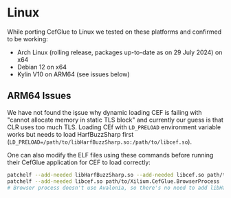 ﻿# Linux

While porting CefGlue to Linux we tested on these platforms and confirmed to be working:

 - Arch Linux (rolling release, packages up-to-date as on 29 July 2024) on x64
 - Debian 12 on x64
 - Kylin V10 on ARM64 (see issues below)

## ARM64 Issues

We have not found the işsue why dynamic loading CEF is failing with "cannot allocate memory in static TLS block" and currently our guess is that CLR uses too much TLS. 
Loading CEf with `LD_PRELOAD` environment variable works but needs to load HarfBuzzSharp first (`LD_PRELOAD=/path/to/libHarfBuzzSharp.so:/path/to/libcef.so`).

One can also modify the ELF files using these commands before running their CefGlue application for CEF to load correctly:
````bash
patchelf --add-needed libHarfBuzzSharp.so --add-needed libcef.so path/to/Xilium.CefGlue.Demo.Avalonia
patchelf --add-needed libcef.so path/to/Xilium.CefGlue.BrowserProcess
# Browser process doesn't use Avalonia, so there's no need to add libHarfBuzzSharp.so
````
